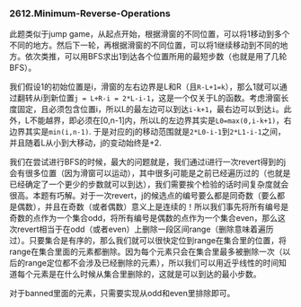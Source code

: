 ### 2612.Minimum-Reverse-Operations

此题类似于jump game，从起点开始，根据滑窗的不同位置，可以将1移动到多个不同的地方。然后下一轮，再根据滑窗的不同位置，可以将1继续移动到不同的地方。依次类推，可以用BFS求出1到达各个位置所用的最短步数（也就是用了几轮BFS）。

我们假设1的初始位置是i，滑窗的左右边界是L和R（且`R-L+1=k`），那么1就可以通过翻转从i到新位置`j = L+R-i = 2*L-i-1`，这是一个仅关于L的函数。考虑滑窗长度固定，且必须包含位置i，所以L的最左边可以到达`i-k+1`，最右边可以到达`i`。此外，L不能越界，即必须在[0,n-1]内，所以L的左边界其实是`L0=max(0,i-k+1)`，右边界其实是`min(i,n-1)`. 于是对应的j的移动范围就是`2*L0-i-1`到`2*L1-i-1`之间，并且随着L从小到大移动，j的变动始终是+2.

我们在尝试进行BFS的时候，最大的问题就是，我们通过i进行一次revert得到的j会有很多位置（因为滑窗可以运动），其中很多j可能是之前已经遍历过的（也就是已经确定了一个更少的步数就可以到达），我们需要挨个检验的话时间复杂度就会很高。本题有巧解。对于一次revert，j的候选点的编号要么都是同奇数（要么都是偶数），并且在奇数（或者偶数）意义上是连续的！所以我们事先将所有编号是奇数的点作为一个集合odd，将所有编号是偶数的点作为一个集合even，那么这次revert相当于在odd（或者even）上删除一段区间range（删除意味着遍历过）。只要集合是有序的，那么我们就可以很快定位到range在集合里的位置，将range在集合里面的元素都删除。因为每个元素只会在集合里最多被删除一次（以后的range定位都不会涉及已经删除的元素），所以我们可以用近乎线性的时间知道每个元素是在什么时候从集合里删除的，这就是可以到达的最小步数。

对于banned里面的元素，只需要实现从odd和even里排除即可。
